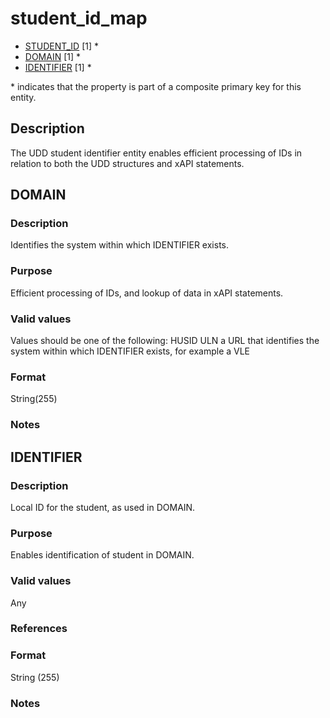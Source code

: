 # student_id_map
* [STUDENT_ID](student.md#udd_student_id) [1] *
* [DOMAIN](#domain) [1] *
* [IDENTIFIER](#identifier) [1] *

\* indicates that the property is part of a composite primary key for this entity.

## Description
The UDD student identifier entity enables efficient processing of IDs in relation to both the UDD structures and xAPI statements.

## DOMAIN
### Description
Identifies the system within which IDENTIFIER exists.

### Purpose
Efficient processing of IDs, and lookup of data in xAPI statements.

### Valid values
Values should be one of the following:
HUSID
ULN
a URL that identifies the system within which IDENTIFIER exists, for example a VLE

### Format
String(255)

### Notes


## IDENTIFIER
### Description
Local ID for the student, as used in DOMAIN.

### Purpose
Enables identification of student in DOMAIN.

### Valid values
Any

### References

### Format
String (255)

### Notes


